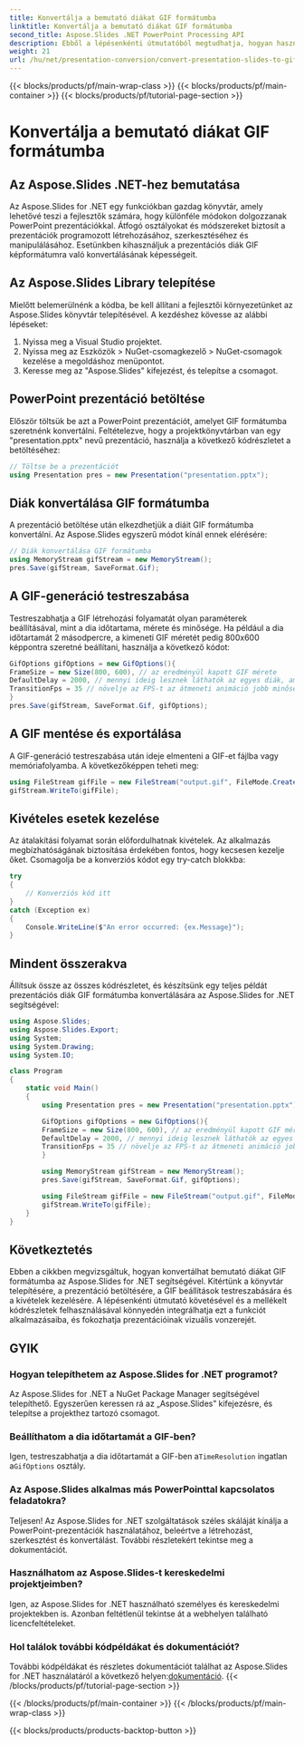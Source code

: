 ```yaml
---
title: Konvertálja a bemutató diákat GIF formátumba
linktitle: Konvertálja a bemutató diákat GIF formátumba
second_title: Aspose.Slides .NET PowerPoint Processing API
description: Ebből a lépésenkénti útmutatóból megtudhatja, hogyan használja az Aspose.Slides for .NET alkalmazást a PowerPoint diák dinamikus GIF-ekké alakításához.
weight: 21
url: /hu/net/presentation-conversion/convert-presentation-slides-to-gif-format/
---
```


{{< blocks/products/pf/main-wrap-class >}}
{{< blocks/products/pf/main-container >}}
{{< blocks/products/pf/tutorial-page-section >}}

# Konvertálja a bemutató diákat GIF formátumba


## Az Aspose.Slides .NET-hez bemutatása

Az Aspose.Slides for .NET egy funkciókban gazdag könyvtár, amely lehetővé teszi a fejlesztők számára, hogy különféle módokon dolgozzanak PowerPoint prezentációkkal. Átfogó osztályokat és módszereket biztosít a prezentációk programozott létrehozásához, szerkesztéséhez és manipulálásához. Esetünkben kihasználjuk a prezentációs diák GIF képformátumra való konvertálásának képességeit.

## Az Aspose.Slides Library telepítése

Mielőtt belemerülnénk a kódba, be kell állítani a fejlesztői környezetünket az Aspose.Slides könyvtár telepítésével. A kezdéshez kövesse az alábbi lépéseket:

1. Nyissa meg a Visual Studio projektet.
2. Nyissa meg az Eszközök > NuGet-csomagkezelő > NuGet-csomagok kezelése a megoldáshoz menüpontot.
3. Keresse meg az "Aspose.Slides" kifejezést, és telepítse a csomagot.

## PowerPoint prezentáció betöltése

Először töltsük be azt a PowerPoint prezentációt, amelyet GIF formátumba szeretnénk konvertálni. Feltételezve, hogy a projektkönyvtárban van egy "presentation.pptx" nevű prezentáció, használja a következő kódrészletet a betöltéséhez:

```csharp
// Töltse be a prezentációt
using Presentation pres = new Presentation("presentation.pptx");
```

## Diák konvertálása GIF formátumba

A prezentáció betöltése után elkezdhetjük a diáit GIF formátumba konvertálni. Az Aspose.Slides egyszerű módot kínál ennek elérésére:

```csharp
// Diák konvertálása GIF formátumba
using MemoryStream gifStream = new MemoryStream();
pres.Save(gifStream, SaveFormat.Gif);
```

## A GIF-generáció testreszabása

Testreszabhatja a GIF létrehozási folyamatát olyan paraméterek beállításával, mint a dia időtartama, mérete és minősége. Ha például a dia időtartamát 2 másodpercre, a kimeneti GIF méretét pedig 800x600 képpontra szeretné beállítani, használja a következő kódot:

```csharp
GifOptions gifOptions = new GifOptions(){
FrameSize = new Size(800, 600), // az eredményül kapott GIF mérete
DefaultDelay = 2000, // mennyi ideig lesznek láthatók az egyes diák, amíg át nem váltják a következőre
TransitionFps = 35 // növelje az FPS-t az átmeneti animáció jobb minősége érdekében
}
pres.Save(gifStream, SaveFormat.Gif, gifOptions);
```

## A GIF mentése és exportálása

A GIF-generáció testreszabása után ideje elmenteni a GIF-et fájlba vagy memóriafolyamba. A következőképpen teheti meg:

```csharp
using FileStream gifFile = new FileStream("output.gif", FileMode.Create);
gifStream.WriteTo(gifFile);
```

## Kivételes esetek kezelése

Az átalakítási folyamat során előfordulhatnak kivételek. Az alkalmazás megbízhatóságának biztosítása érdekében fontos, hogy kecsesen kezelje őket. Csomagolja be a konverziós kódot egy try-catch blokkba:

```csharp
try
{
    // Konverziós kód itt
}
catch (Exception ex)
{
    Console.WriteLine($"An error occurred: {ex.Message}");
}
```

## Mindent összerakva

Állítsuk össze az összes kódrészletet, és készítsünk egy teljes példát prezentációs diák GIF formátumba konvertálására az Aspose.Slides for .NET segítségével:

```csharp
using Aspose.Slides;
using Aspose.Slides.Export;
using System;
using System.Drawing;
using System.IO;

class Program
{
    static void Main()
    {
        using Presentation pres = new Presentation("presentation.pptx");

        GifOptions gifOptions = new GifOptions(){
        FrameSize = new Size(800, 600), // az eredményül kapott GIF mérete
        DefaultDelay = 2000, // mennyi ideig lesznek láthatók az egyes diák, amíg át nem váltják a következőre
        TransitionFps = 35 // növelje az FPS-t az átmeneti animáció jobb minősége érdekében
        }

        using MemoryStream gifStream = new MemoryStream();
        pres.Save(gifStream, SaveFormat.Gif, gifOptions);

        using FileStream gifFile = new FileStream("output.gif", FileMode.Create);
        gifStream.WriteTo(gifFile);
    }
}
```

## Következtetés

Ebben a cikkben megvizsgáltuk, hogyan konvertálhat bemutató diákat GIF formátumba az Aspose.Slides for .NET segítségével. Kitértünk a könyvtár telepítésére, a prezentáció betöltésére, a GIF beállítások testreszabására és a kivételek kezelésére. A lépésenkénti útmutató követésével és a mellékelt kódrészletek felhasználásával könnyedén integrálhatja ezt a funkciót alkalmazásaiba, és fokozhatja prezentációinak vizuális vonzerejét.

## GYIK

### Hogyan telepíthetem az Aspose.Slides for .NET programot?

Az Aspose.Slides for .NET a NuGet Package Manager segítségével telepíthető. Egyszerűen keressen rá az „Aspose.Slides” kifejezésre, és telepítse a projekthez tartozó csomagot.

### Beállíthatom a dia időtartamát a GIF-ben?

 Igen, testreszabhatja a dia időtartamát a GIF-ben a`TimeResolution` ingatlan a`GifOptions` osztály.

### Az Aspose.Slides alkalmas más PowerPointtal kapcsolatos feladatokra?

Teljesen! Az Aspose.Slides for .NET szolgáltatások széles skáláját kínálja a PowerPoint-prezentációk használatához, beleértve a létrehozást, szerkesztést és konvertálást. További részletekért tekintse meg a dokumentációt.

### Használhatom az Aspose.Slides-t kereskedelmi projektjeimben?

Igen, az Aspose.Slides for .NET használható személyes és kereskedelmi projektekben is. Azonban feltétlenül tekintse át a webhelyen található licencfeltételeket.

### Hol találok további kódpéldákat és dokumentációt?

 További kódpéldákat és részletes dokumentációt találhat az Aspose.Slides for .NET használatáról a következő helyen:[dokumentáció](https://reference.aspose.com).
{{< /blocks/products/pf/tutorial-page-section >}}

{{< /blocks/products/pf/main-container >}}
{{< /blocks/products/pf/main-wrap-class >}}

{{< blocks/products/products-backtop-button >}}
